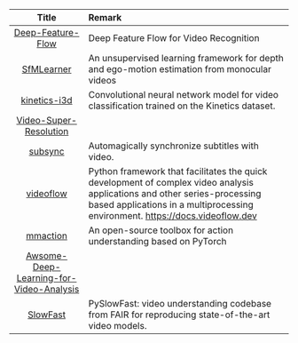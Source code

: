 | Title | Remark |
| :----: | :---- |
|[Deep-Feature-Flow](https://github.com/msracver/Deep-Feature-Flow)|Deep Feature Flow for Video Recognition|
|[SfMLearner](https://github.com/tinghuiz/SfMLearner)|An unsupervised learning framework for depth and ego-motion estimation from monocular videos|
|[kinetics-i3d](https://github.com/deepmind/kinetics-i3d)|Convolutional neural network model for video classification trained on the Kinetics dataset.|
|[Video-Super-Resolution](https://github.com/flyywh/Video-Super-Resolution)|
|[subsync](https://github.com/smacke/subsync)|Automagically synchronize subtitles with video.|
|[videoflow](https://github.com/videoflow/videoflow)|Python framework that facilitates the quick development of complex video analysis applications and other series-processing based applications in a multiprocessing environment. https://docs.videoflow.dev|
|[mmaction](https://github.com/open-mmlab/mmaction)|An open-source toolbox for action understanding based on PyTorch |
|[Awsome-Deep-Learning-for-Video-Analysis](https://github.com/HuaizhengZhang/Awsome-Deep-Learning-for-Video-Analysis)|
|[SlowFast](https://github.com/facebookresearch/SlowFast)|PySlowFast: video understanding codebase from FAIR for reproducing state-of-the-art video models.|





